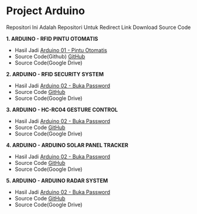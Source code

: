 # Project Arduino
Repositori Ini Adalah Repositori Untuk Redirect Link Download Source Code

**1. ARDUINO - RFID PINTU OTOMATIS**
   * Hasil Jadi [Arduino 01 - Pintu Otomatis](http://instagram.com)
   * Source Code(Github) [GitHub](http://github.com)
   * Source Code(Google Drive) 

**2. ARDUINO - RFID SECURITY SYSTEM**
   * Hasil Jadi [Arduino 02 - Buka Password](https://www.instagram.com/tv/CHg12juhN6_/?utm_source=ig_web_copy_link)
   * Source Code [GitHub](http://github.com)
   * Source Code(Google Drive) 
   
**3. ARDUINO - HC-RC04 GESTURE CONTROL**
   * Hasil Jadi [Arduino 02 - Buka Password](https://www.instagram.com/tv/CIvTtjNBrDS/?utm_source=ig_web_copy_link)
   * Source Code [GitHub](http://github.com)
   * Source Code(Google Drive) 

**4. ARDUINO - ARDUINO SOLAR PANEL TRACKER**
   * Hasil Jadi [Arduino 02 - Buka Password](https://www.instagram.com/tv/CJ9mH-jnq9-/?utm_source=ig_web_copy_link)
   * Source Code [GitHub](http://github.com)
   * Source Code(Google Drive) 

**5. ARDUINO - ARDUINO RADAR SYSTEM**
   * Hasil Jadi [Arduino 02 - Buka Password](https://www.instagram.com/tv/CMVnUuBhUV-/?utm_source=ig_web_copy_link)
   * Source Code [GitHub](http://github.com)
   * Source Code(Google Drive) 
